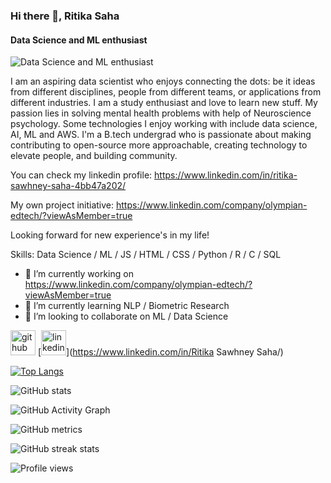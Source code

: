 ### Hi there 👋, Ritika Saha 
#### Data Science and ML enthusiast 
![Data Science and ML enthusiast ]( https://media-exp1.licdn.com/dms/image/C4E16AQEwMcrDIabreg/profile-displaybackgroundimage-shrink_350_1400/0/1608904292940?e=1664409600&v=beta&t=RQjxglQXABJrdTFycApTq7P-3-aAFFuqGpBlUBacHxg)

I am an aspiring data scientist who enjoys connecting the dots: be it ideas from different disciplines, people from different teams, or applications from different industries. I am a study enthusiast and love to learn new stuff.
My passion lies in solving mental health problems with help of Neuroscience psychology. Some technologies I enjoy working with include data science, AI, ML and AWS. I'm a B.tech undergrad who is passionate about making contributing to open-source more approachable, creating technology to elevate people, and building community. 

You can check my linkedin profile: https://www.linkedin.com/in/ritika-sawhney-saha-4bb47a202/

My own project initiative: https://www.linkedin.com/company/olympian-edtech/?viewAsMember=true

Looking forward for new experience's in my life!

Skills: Data Science / ML / JS / HTML / CSS / Python / R / C / SQL

- 🔭 I’m currently working on https://www.linkedin.com/company/olympian-edtech/?viewAsMember=true 
- 🌱 I’m currently learning NLP / Biometric Research 
- 👯 I’m looking to collaborate on ML / Data Science 


[<img src='https://cdn.jsdelivr.net/npm/simple-icons@3.0.1/icons/github.svg' alt='github' height='40'>](https://github.com/saharitika)  [<img src='https://cdn.jsdelivr.net/npm/simple-icons@3.0.1/icons/linkedin.svg' alt='linkedin' height='40'>](https://www.linkedin.com/in/Ritika Sawhney Saha/)  

[![Top Langs](https://github-readme-stats.vercel.app/api/top-langs/?username=saharitika)](https://github.com/anuraghazra/github-readme-stats)

![GitHub stats](https://github-readme-stats.vercel.app/api?username=saharitika&show_icons=true)  

![GitHub Activity Graph](https://activity-graph.herokuapp.com/graph?username=saharitika)  

![GitHub metrics](https://metrics.lecoq.io/saharitika)  

![GitHub streak stats](https://github-readme-streak-stats.herokuapp.com/?user=saharitika)  

![Profile views](https://gpvc.arturio.dev/saharitika)  
